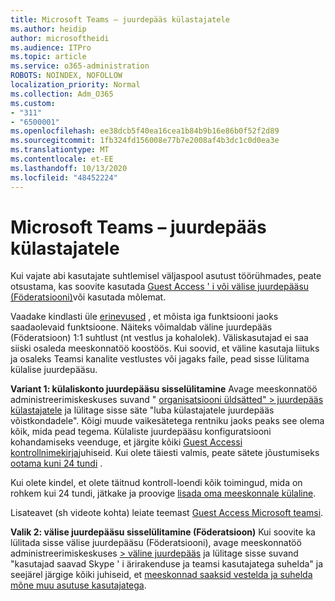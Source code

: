 ```yaml
---
title: Microsoft Teams – juurdepääs külastajatele
ms.author: heidip
author: microsoftheidi
ms.audience: ITPro
ms.topic: article
ms.service: o365-administration
ROBOTS: NOINDEX, NOFOLLOW
localization_priority: Normal
ms.collection: Adm_O365
ms.custom:
- "311"
- "6500001"
ms.openlocfilehash: ee38dcb5f40ea16cea1b84b9b16e86b0f52f2d89
ms.sourcegitcommit: 1fb324fd156008e77b7e2008af4b3dc1c0d0ea3e
ms.translationtype: MT
ms.contentlocale: et-EE
ms.lasthandoff: 10/13/2020
ms.locfileid: "48452224"
---
```

# <a name="microsoft-teams---guest-access"></a>Microsoft Teams – juurdepääs külastajatele

Kui vajate abi kasutajate suhtlemisel väljaspool asutust töörühmades, peate otsustama, kas soovite kasutada [Guest Access ' i või välise juurdepääsu (Föderatsiooni)](https://docs.microsoft.com/microsoftteams/manage-external-access#external-access-vs-guest-access)või kasutada mõlemat.

Vaadake kindlasti üle [erinevused](https://docs.microsoft.com/microsoftteams/manage-external-access#external-access-vs-guest-access) , et mõista iga funktsiooni jaoks saadaolevaid funktsioone.  Näiteks võimaldab väline juurdepääs (Föderatsioon) 1:1 suhtlust (nt vestlus ja kohalolek).  Väliskasutajad ei saa siiski osaleda meeskonnatöö koostöös.  Kui soovid, et väline kasutaja liituks ja osaleks Teamsi kanalite vestlustes või jagaks faile, pead sisse lülitama külalise juurdepääsu.

**Variant 1: külaliskonto juurdepääsu sisselülitamine** Avage meeskonnatöö administreerimiskeskuses suvand " [organisatsiooni üldsätted" > juurdepääs külastajatele](https://admin.teams.microsoft.com/company-wide-settings/guest-configuration) ja lülitage sisse säte "luba külastajatele juurdepääs võistkondadele".  Kõigi muude vaikesätetega rentniku jaoks peaks see olema kõik, mida pead tegema.  Külaliste juurdepääsu konfiguratsiooni kohandamiseks veenduge, et järgite kõiki [Guest Accessi kontrollnimekirja](https://docs.microsoft.com/microsoftteams/guest-access-checklist)juhiseid. Kui olete täiesti valmis, peate sätete jõustumiseks [ootama kuni 24 tundi](https://docs.microsoft.com/microsoftteams/manage-guests#guest-access-latencies) .

Kui olete kindel, et olete täitnud kontroll-loendi kõik toimingud, mida on rohkem kui 24 tundi, jätkake ja proovige [lisada oma meeskonnale külaline](https://support.office.com/article/add-guests-to-a-team-in-teams-fccb4fa6-f864-4508-bdde-256e7384a14f#ID0EAABAAA=Desktop).

Lisateavet (sh videote kohta) leiate teemast [Guest Access Microsoft teamsi](https://docs.microsoft.com/microsoftteams/guest-access).

**Valik 2: välise juurdepääsu sisselülitamine (Föderatsioon)** Kui soovite ka lülitada sisse välise juurdepääsu (Föderatsiooni), avage meeskonnatöö administreerimiskeskuses [> väline juurdepääs](https://admin.teams.microsoft.com/company-wide-settings/external-communications) ja lülitage sisse suvand "kasutajad saavad Skype ' i ärirakenduse ja teamsi kasutajatega suhelda" ja seejärel järgige kõiki juhiseid, et [meeskonnad saaksid vestelda ja suhelda mõne muu asutuse kasutajatega](https://docs.microsoft.com/microsoftteams/manage-external-access#let-your-teams-users-chat-and-communicate-with-users-in-another-organization).
